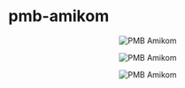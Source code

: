 # pmb-amikom
<p align="center">
   <img src="https://raw.githubusercontent.com/hariwicaksono/pmbamikompwt-reactjs/master/screenshot/Snapshot1.png" alt="PMB Amikom">
</p>
<p align="center">
   <img src="https://raw.githubusercontent.com/hariwicaksono/pmbamikompwt-reactjs/master/screenshot/Snapshot1.png" alt="PMB Amikom">
</p>
<p align="center">
   <img src="https://raw.githubusercontent.com/hariwicaksono/pmbamikompwt-reactjs/master/screenshot/Snapshot1.png" alt="PMB Amikom">
</p>